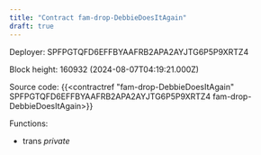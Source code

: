 ```yaml
---
title: "Contract fam-drop-DebbieDoesItAgain"
draft: true
---
```

Deployer: SPFPGTQFD6EFFBYAAFRB2APA2AYJTG6P5P9XRTZ4


 



Block height: 160932 (2024-08-07T04:19:21.000Z)

Source code: {{<contractref "fam-drop-DebbieDoesItAgain" SPFPGTQFD6EFFBYAAFRB2APA2AYJTG6P5P9XRTZ4 fam-drop-DebbieDoesItAgain>}}

Functions:

* trans _private_
